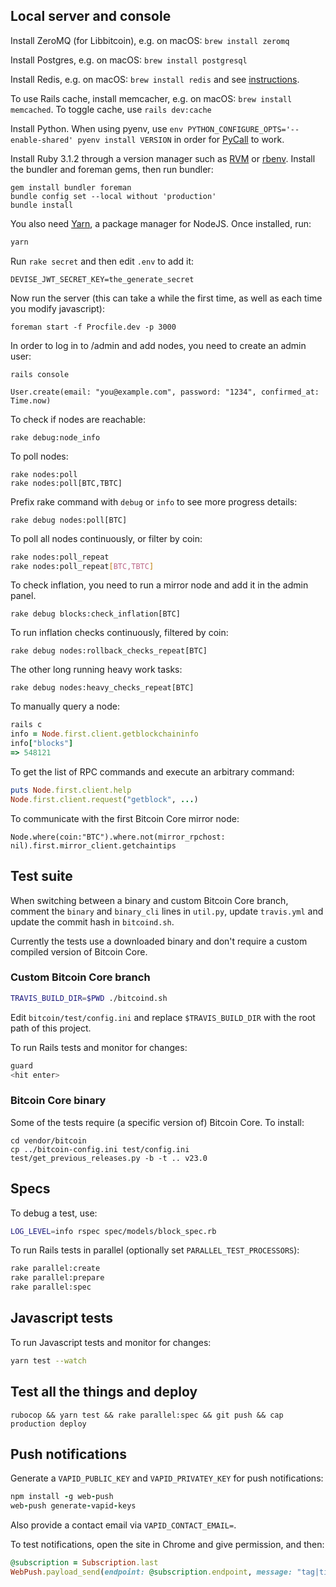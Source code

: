 ## Local server and console

Install ZeroMQ (for Libbitcoin), e.g. on macOS: `brew install zeromq`

Install Postgres, e.g. on macOS: `brew install postgresql`

Install Redis, e.g. on macOS: `brew install redis` and see [instructions](https://medium.com/@petehouston/install-and-config-redis-on-mac-os-x-via-homebrew-eb8df9a4f298).

To use Rails cache, install memcacher, e.g. on macOS: `brew install memcached`. To toggle cache, use `rails dev:cache`

Install Python. When using pyenv, use `env PYTHON_CONFIGURE_OPTS='--enable-shared' pyenv install VERSION` in order for [PyCall](https://github.com/mrkn/pycall.rb) to work.

Install Ruby 3.1.2 through a version manager such as [RVM](https://rvm.io) or [rbenv](https://github.com/rbenv/rbenv). Install
the bundler and foreman gems, then run bundler:

```
gem install bundler foreman
bundle config set --local without 'production'
bundle install
```

You also need [Yarn](https://yarnpkg.com/lang/en/docs/install/#mac-stable), a
package manager for NodeJS. Once installed, run:

```sh
yarn
```

Run `rake secret` and then edit `.env` to add it:

```
DEVISE_JWT_SECRET_KEY=the_generate_secret
```

Now run the server (this can take a while the first time, as well as each time you modify javascript):

```
foreman start -f Procfile.dev -p 3000
```

In order to log in to /admin and add nodes, you need to create an admin user:

```
rails console

User.create(email: "you@example.com", password: "1234", confirmed_at: Time.now)
```

To check if nodes are reachable:

```
rake debug:node_info
```

To poll nodes:

```
rake nodes:poll
rake nodes:poll[BTC,TBTC]
```

Prefix rake command with `debug` or `info` to see more progress details:

```
rake debug nodes:poll[BTC]
```

To poll all nodes continuously, or filter by coin:

```sh
rake nodes:poll_repeat
rake nodes:poll_repeat[BTC,TBTC]
```

To check inflation, you need to run a mirror node and add it in the admin panel.

```
rake debug blocks:check_inflation[BTC]
```

To run inflation checks continuously, filtered by coin:

```
rake debug nodes:rollback_checks_repeat[BTC]
```

The other long running heavy work tasks:

```
rake debug nodes:heavy_checks_repeat[BTC]
```

To manually query a node:

```rb
rails c
info = Node.first.client.getblockchaininfo
info["blocks"]
=> 548121
```

To get the list of RPC commands and execute an arbitrary command:

```rb
puts Node.first.client.help
Node.first.client.request("getblock", ...)
```

To communicate with the first Bitcoin Core mirror node:

```
Node.where(coin:"BTC").where.not(mirror_rpchost: nil).first.mirror_client.getchaintips
```

## Test suite

When switching between a binary and custom Bitcoin Core branch, comment
the `binary` and `binary_cli` lines in `util.py`, update `travis.yml`
and update the commit hash in `bitcoind.sh`.

Currently the tests use a downloaded binary and don't require a custom compiled version of Bitcoin Core.

### Custom Bitcoin Core branch


```sh
TRAVIS_BUILD_DIR=$PWD ./bitcoind.sh
```

Edit `bitcoin/test/config.ini` and replace `$TRAVIS_BUILD_DIR` with the root path
of this project.

To run Rails tests and monitor for changes:

```sh
guard
<hit enter>
```

### Bitcoin Core binary

Some of the tests require (a specific version of) Bitcoin Core. To install:

```
cd vendor/bitcoin
cp ../bitcoin-config.ini test/config.ini
test/get_previous_releases.py -b -t .. v23.0
```

## Specs

To debug a test, use:

```sh
LOG_LEVEL=info rspec spec/models/block_spec.rb
```

To run Rails tests in parallel (optionally set `PARALLEL_TEST_PROCESSORS`):

```sh
rake parallel:create
rake parallel:prepare
rake parallel:spec
```

## Javascript tests

To run Javascript tests and monitor for changes:

```sh
yarn test --watch
```

## Test all the things and deploy

```
rubocop && yarn test && rake parallel:spec && git push && cap production deploy
```

## Push notifications

Generate a `VAPID_PUBLIC_KEY` and `VAPID_PRIVATEY_KEY` for push notifications:

```rb
npm install -g web-push
web-push generate-vapid-keys
```

Also provide a contact email via `VAPID_CONTACT_EMAIL=`.

To test notifications, open the site in Chrome and give permission, and then:

```rb
@subscription = Subscription.last
WebPush.payload_send(endpoint: @subscription.endpoint, message: "tag|title|body", p256dh: @subscription.p256dh, auth: @subscription.auth, vapid: { subject: "mailto:" + ENV.fetch('VAPID_CONTACT_EMAIL'), public_key: ENV.fetch('VAPID_PUBLIC_KEY') , private_key: ENV.fetch('VAPID_PRIVATE_KEY') }, ttl: 60 * 60)
```
